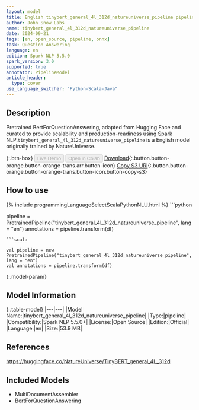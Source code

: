 ```yaml
---
layout: model
title: English tinybert_general_4l_312d_natureuniverse_pipeline pipeline BertForQuestionAnswering from NatureUniverse
author: John Snow Labs
name: tinybert_general_4l_312d_natureuniverse_pipeline
date: 2024-09-21
tags: [en, open_source, pipeline, onnx]
task: Question Answering
language: en
edition: Spark NLP 5.5.0
spark_version: 3.0
supported: true
annotator: PipelineModel
article_header:
  type: cover
use_language_switcher: "Python-Scala-Java"
---
```


## Description

Pretrained BertForQuestionAnswering, adapted from Hugging Face and curated to provide scalability and production-readiness using Spark NLP.`tinybert_general_4l_312d_natureuniverse_pipeline` is a English model originally trained by NatureUniverse.

{:.btn-box}
<button class="button button-orange" disabled>Live Demo</button>
<button class="button button-orange" disabled>Open in Colab</button>
[Download](https://s3.amazonaws.com/auxdata.johnsnowlabs.com/public/models/tinybert_general_4l_312d_natureuniverse_pipeline_en_5.5.0_3.0_1726928614777.zip){:.button.button-orange.button-orange-trans.arr.button-icon}
[Copy S3 URI](s3://auxdata.johnsnowlabs.com/public/models/tinybert_general_4l_312d_natureuniverse_pipeline_en_5.5.0_3.0_1726928614777.zip){:.button.button-orange.button-orange-trans.button-icon.button-copy-s3}

## How to use



<div class="tabs-box" markdown="1">
{% include programmingLanguageSelectScalaPythonNLU.html %}
```python

pipeline = PretrainedPipeline("tinybert_general_4l_312d_natureuniverse_pipeline", lang = "en")
annotations =  pipeline.transform(df)   

```
```scala

val pipeline = new PretrainedPipeline("tinybert_general_4l_312d_natureuniverse_pipeline", lang = "en")
val annotations = pipeline.transform(df)

```
</div>

{:.model-param}
## Model Information

{:.table-model}
|---|---|
|Model Name:|tinybert_general_4l_312d_natureuniverse_pipeline|
|Type:|pipeline|
|Compatibility:|Spark NLP 5.5.0+|
|License:|Open Source|
|Edition:|Official|
|Language:|en|
|Size:|53.9 MB|

## References

https://huggingface.co/NatureUniverse/TinyBERT_general_4L_312d

## Included Models

- MultiDocumentAssembler
- BertForQuestionAnswering